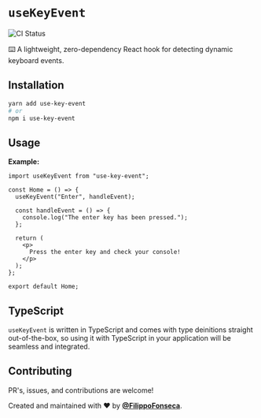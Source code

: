 # `useKeyEvent`

![CI Status](https://github.com/webmail/use-last-fm/workflows/CI/badge.svg)

⌨️ A lightweight, zero-dependency React hook for detecting dynamic keyboard events.

## Installation

```bash
yarn add use-key-event
# or
npm i use-key-event
```

## Usage

**Example:**

```tsx
import useKeyEvent from "use-key-event";

const Home = () => {
  useKeyEvent("Enter", handleEvent);

  const handleEvent = () => {
    console.log("The enter key has been pressed.");
  };

  return (
    <p>
      Press the enter key and check your console!
    </p>
  );
};

export default Home;
```

## TypeScript

`useKeyEvent` is written in TypeScript and comes with type deinitions straight out-of-the-box, so using it with TypeScript in your application will be seamless and integrated.

## Contributing

PR's, issues, and contributions are welcome!

Created and maintained with ❤️ by [**@FilippoFonseca**](https://www.twitter.com/FilippoFonseca).

